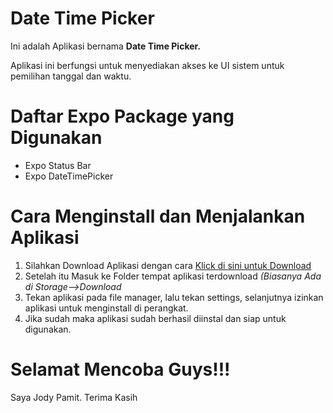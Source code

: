 # Date Time Picker
Ini adalah Aplikasi bernama **Date Time Picker.** 

Aplikasi ini berfungsi untuk menyediakan akses ke UI sistem untuk pemilihan tanggal dan waktu.
# Daftar Expo Package yang Digunakan
- Expo Status Bar
- Expo DateTimePicker
# Cara Menginstall dan Menjalankan Aplikasi
1. Silahkan Download Aplikasi dengan cara [Klick di sini untuk Download](https://expo.dev/artifacts/1396d24d-e4c5-49cf-a472-8b4c22d92742)
2. Setelah itu Masuk ke Folder tempat aplikasi terdownload *(Biasanya Ada di Storage-->Download*
3. Tekan aplikasi pada file manager, lalu tekan settings, selanjutnya izinkan aplikasi untuk menginstall di perangkat.
4. Jika sudah maka aplikasi sudah berhasil diinstal dan siap untuk digunakan.
# Selamat Mencoba Guys!!!
Saya Jody Pamit. Terima Kasih
